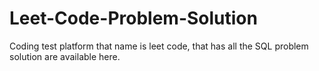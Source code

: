 # Leet-Code-Problem-Solution
Coding test platform that name is leet code, that has all the SQL problem solution are available here.
